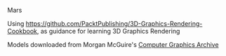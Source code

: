 Mars

Using https://github.com/PacktPublishing/3D-Graphics-Rendering-Cookbook, as guidance for learning 3D Graphics Rendering  
 
Models downloaded from Morgan McGuire's [Computer Graphics Archive](https://casual-effects.com/data) 
